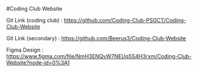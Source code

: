 #Coding Club Website

Git Link (coding club) : https://github.com/Coding-Club-PSGCT/Coding-Club-Website

Git Link (secondary) : https://github.com/Beerus3/Coding-Club-Website

Figma Design : https://www.figma.com/file/NmH3ENQvW7NEUq5S4H3rxm/Coding-Club-Website?node-id=0%3A1
